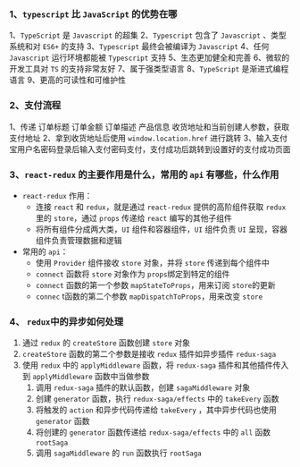 ### 1、`typescript` 比 `JavaScript` 的优势在哪

1、`TypeScript` 是 `Javascript` 的超集
2、`Typescript` 包含了 `Javascript` 、类型系统和对 `ES6+` 的支持
3、`Typescript` 最终会被编译为 `Javascript`
4、任何 `Javascript` 运行环境都能被 `Typescript` 支持
5、生态更加健全和完善
6、微软的开发工具对 `TS` 的支持非常友好
7、属于强类型语言
8、`TypeScript` 是渐进式编程语言
9、更高的可读性和可维护性



### 2、支付流程

1、传递 订单标题 订单金额 订单描述 产品信息 收货地址和当前创建人参数，获取支付地址
2、拿到收货地址后使用 `window.location.href` 进行跳转
3、输入支付宝用户名密码登录后输入支付密码支付，支付成功后跳转到设置好的支付成功页面



###  3、`react-redux` 的主要作用是什么，常用的 `api` 有哪些，什么作用

- `react-redux` 作用：
  - 连接 `react` 和 `redux`，就是通过 `react-redux` 提供的高阶组件获取 `redux` 里的 `store`，通过 `props` 传递给 `react` 编写的其他子组件
  - 将所有组件分成两大类，`UI` 组件和容器组件，`UI` 组件负责 `UI` 呈现，容器组件负责管理数据和逻辑
- 常用的 `api`：
  - 使用 `Provider` 组件接收 `store` 对象，并将 `store` 传递到每个组件中
  - `connect` 函数将 `store` 对象作为 `props`绑定到特定的组件
  - `connect` 函数的第一个参数 `mapStateToProps`，用来订阅 `store`的更新
  - `connec` t函数的第二个参数 `mapDispatchToProps`，用来改变 `store`



### 4、 `redux`中的异步如何处理

1. 通过 `redux` 的 `createStore` 函数创建 `store` 对象
2. `createStore` 函数的第二个参数是接收 `redux` 插件如异步插件 `redux-saga`
3. 使用 `redux` 中的 `applyMiddleware` 函数，将 `redux-saga` 插件和其他插件传入到 `applyMiddleware` 函数中当做参数
   1. 调用 `redux-saga` 插件的默认函数，创建 `sagaMiddleware` 对象
   2. 创建 `generator` 函数，执行 `redux-saga/effects` 中的 `takeEvery` 函数
   3. 将触发的 `action` 和异步代码传递给 `takeEvery` ，其中异步代码也使用 `generator` 函数
   4. 将创建的 `generator` 函数传递给 `redux-saga/effects` 中的 `all` 函数 `rootSaga` 
   5. 调用 `sagaMiddleware` 的 `run` 函数执行 `rootSaga` 
